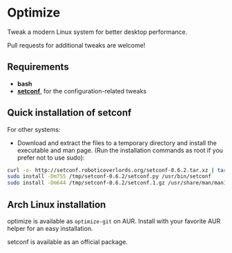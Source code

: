 Optimize
========

Tweak a modern Linux system for better desktop performance.

Pull requests for additional tweaks are welcome!


Requirements
------------

* **bash**
* **<a href="http://setconf.roboticoverlords.org">setconf</a>**, for the configuration-related tweaks


Quick installation of setconf
-----------------------------

For other systems:

* Download and extract the files to a temporary directory and install the executable and man page. (Run the installation commands as root if you prefer not to use sudo):

```bash
curl -o- http://setconf.roboticoverlords.org/setconf-0.6.2.tar.xz | tar JxC /tmp
sudo install -Dm755 /tmp/setconf-0.6.2/setconf.py /usr/bin/setconf
sudo install -Dm644 /tmp/setconf-0.6.2/setconf.1.gz /usr/share/man/man1/setconf.1.gz
```

Arch Linux installation
------------------------

optimize is available as `optimize-git` on AUR. Install with your favorite AUR helper for an easy installation.

setconf is available as an official package.

